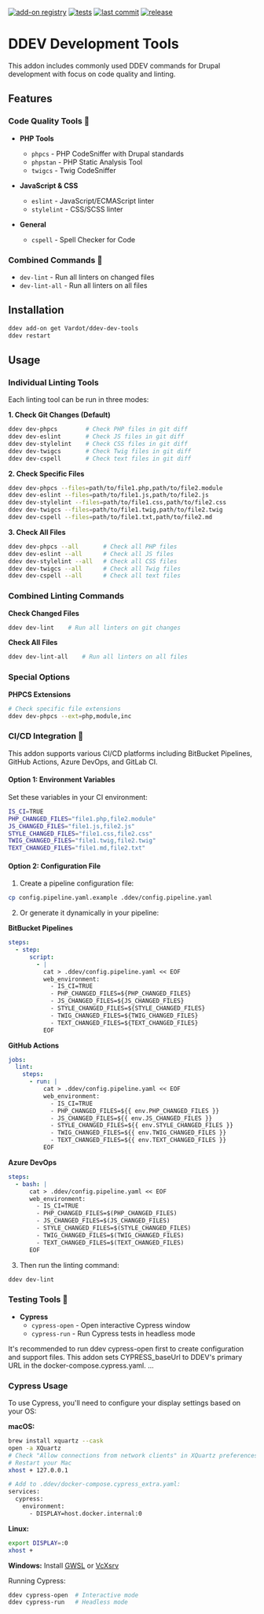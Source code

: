 [![add-on registry](https://img.shields.io/badge/DDEV-Add--on_Registry-blue)](https://addons.ddev.com)
[![tests](https://github.com/Vardot/ddev-dev-tools/actions/workflows/tests.yml/badge.svg?branch=main)](https://github.com/Vardot/ddev-dev-tools/actions/workflows/tests.yml?query=branch%3Amain)
[![last commit](https://img.shields.io/github/last-commit/Vardot/ddev-dev-tools)](https://github.com/Vardot/ddev-dev-tools/commits)
[![release](https://img.shields.io/github/v/release/Vardot/ddev-dev-tools)](https://github.com/Vardot/ddev-dev-tools/releases/latest)

# DDEV Development Tools

This addon includes commonly used DDEV commands for Drupal development with focus on code quality and linting.

## Features

### Code Quality Tools 🧹

- **PHP Tools**
  - `phpcs` - PHP CodeSniffer with Drupal standards
  - `phpstan` - PHP Static Analysis Tool
  - `twigcs` - Twig CodeSniffer

- **JavaScript & CSS**
  - `eslint` - JavaScript/ECMAScript linter
  - `stylelint` - CSS/SCSS linter

- **General**
  - `cspell` - Spell Checker for Code

### Combined Commands 🚀

- `dev-lint` - Run all linters on changed files
- `dev-lint-all` - Run all linters on all files

## Installation

```bash
ddev add-on get Vardot/ddev-dev-tools
ddev restart
```

## Usage

### Individual Linting Tools

Each linting tool can be run in three modes:

**1. Check Git Changes (Default)**
```bash
ddev dev-phpcs        # Check PHP files in git diff
ddev dev-eslint       # Check JS files in git diff
ddev dev-stylelint    # Check CSS files in git diff
ddev dev-twigcs       # Check Twig files in git diff
ddev dev-cspell       # Check text files in git diff
```

**2. Check Specific Files**
```bash
ddev dev-phpcs --files=path/to/file1.php,path/to/file2.module
ddev dev-eslint --files=path/to/file1.js,path/to/file2.js
ddev dev-stylelint --files=path/to/file1.css,path/to/file2.css
ddev dev-twigcs --files=path/to/file1.twig,path/to/file2.twig
ddev dev-cspell --files=path/to/file1.txt,path/to/file2.md
```

**3. Check All Files**
```bash
ddev dev-phpcs --all       # Check all PHP files
ddev dev-eslint --all      # Check all JS files
ddev dev-stylelint --all   # Check all CSS files
ddev dev-twigcs --all      # Check all Twig files
ddev dev-cspell --all      # Check all text files
```

### Combined Linting Commands

**Check Changed Files**
```bash
ddev dev-lint    # Run all linters on git changes
```

**Check All Files**
```bash
ddev dev-lint-all    # Run all linters on all files
```

### Special Options

**PHPCS Extensions**
```bash
# Check specific file extensions
ddev dev-phpcs --ext=php,module,inc
```

### CI/CD Integration 🔄

This addon supports various CI/CD platforms including BitBucket Pipelines, GitHub Actions, Azure DevOps, and GitLab CI.

#### Option 1: Environment Variables

Set these variables in your CI environment:
```bash
IS_CI=TRUE
PHP_CHANGED_FILES="file1.php,file2.module"
JS_CHANGED_FILES="file1.js,file2.js"
STYLE_CHANGED_FILES="file1.css,file2.css"
TWIG_CHANGED_FILES="file1.twig,file2.twig"
TEXT_CHANGED_FILES="file1.md,file2.txt"
```

#### Option 2: Configuration File

1. Create a pipeline configuration file:
```bash
cp config.pipeline.yaml.example .ddev/config.pipeline.yaml
```

2. Or generate it dynamically in your pipeline:

**BitBucket Pipelines**
```yaml
steps:
  - step:
      script:
        - |
          cat > .ddev/config.pipeline.yaml << EOF
          web_environment:
            - IS_CI=TRUE
            - PHP_CHANGED_FILES=${PHP_CHANGED_FILES}
            - JS_CHANGED_FILES=${JS_CHANGED_FILES}
            - STYLE_CHANGED_FILES=${STYLE_CHANGED_FILES}
            - TWIG_CHANGED_FILES=${TWIG_CHANGED_FILES}
            - TEXT_CHANGED_FILES=${TEXT_CHANGED_FILES}
          EOF
```

**GitHub Actions**
```yaml
jobs:
  lint:
    steps:
      - run: |
          cat > .ddev/config.pipeline.yaml << EOF
          web_environment:
            - IS_CI=TRUE
            - PHP_CHANGED_FILES=${{ env.PHP_CHANGED_FILES }}
            - JS_CHANGED_FILES=${{ env.JS_CHANGED_FILES }}
            - STYLE_CHANGED_FILES=${{ env.STYLE_CHANGED_FILES }}
            - TWIG_CHANGED_FILES=${{ env.TWIG_CHANGED_FILES }}
            - TEXT_CHANGED_FILES=${{ env.TEXT_CHANGED_FILES }}
          EOF
```

**Azure DevOps**
```yaml
steps:
  - bash: |
      cat > .ddev/config.pipeline.yaml << EOF
      web_environment:
        - IS_CI=TRUE
        - PHP_CHANGED_FILES=$(PHP_CHANGED_FILES)
        - JS_CHANGED_FILES=$(JS_CHANGED_FILES)
        - STYLE_CHANGED_FILES=$(STYLE_CHANGED_FILES)
        - TWIG_CHANGED_FILES=$(TWIG_CHANGED_FILES)
        - TEXT_CHANGED_FILES=$(TEXT_CHANGED_FILES)
      EOF
```

3. Then run the linting command:
```bash
ddev dev-lint
```

### Testing Tools 🧪
- **Cypress**
  - `cypress-open` - Open interactive Cypress window
  - `cypress-run` - Run Cypress tests in headless mode

It's recommended to run ddev cypress-open first to create configuration and support files. This addon sets CYPRESS_baseUrl to DDEV's primary URL in the docker-compose.cypress.yaml.
...

### Cypress Usage

To use Cypress, you'll need to configure your display settings based on your OS:

**macOS:**
```bash
brew install xquartz --cask
open -a XQuartz
# Check "Allow connections from network clients" in XQuartz preferences
# Restart your Mac
xhost + 127.0.0.1

# Add to .ddev/docker-compose.cypress_extra.yaml:
services:
  cypress:
    environment:
      - DISPLAY=host.docker.internal:0
```

**Linux:**
```bash
export DISPLAY=:0
xhost +
```

**Windows:**
Install [GWSL](https://www.microsoft.com/en-us/p/gwsl/9nl6kd1h33v3) or [VcXsrv](https://sourceforge.net/projects/vcxsrv/)

Running Cypress:
```bash
ddev cypress-open  # Interactive mode
ddev cypress-run   # Headless mode
```